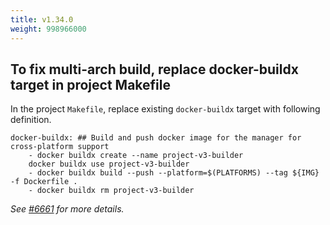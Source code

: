 ```yaml
---
title: v1.34.0
weight: 998966000
---
```


## To fix multi-arch build, replace docker-buildx target in project Makefile

In the project `Makefile`, replace existing `docker-buildx` target with following definition.

```make
docker-buildx: ## Build and push docker image for the manager for cross-platform support
	- docker buildx create --name project-v3-builder
	docker buildx use project-v3-builder
	- docker buildx build --push --platform=$(PLATFORMS) --tag ${IMG} -f Dockerfile .
	- docker buildx rm project-v3-builder
```

_See [#6661](https://github.com/operator-framework/operator-sdk/pull/6661) for more details._
